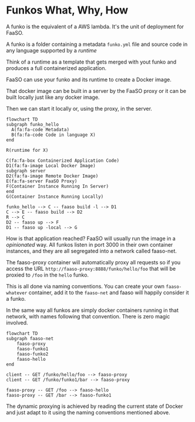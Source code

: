# Funkos What, Why, How

A funko is the equivalent of a AWS lambda. It's the unit
of deployment for FaaSO.

A funko is a folder containing a metadata `funko.yml` file
and source code in any language supported by a *runtime*

Think of a runtime as a template that gets merged with yout
funko and produces a full containerized application.

FaaSO can use your funko and its runtime to create a Docker image.

That docker image can be built in a server by the FaaSO proxy or it can be
built locally just like any docker image.

Then we can start it locally or, using the proxy, in the server.

```mermaid
flowchart TD
subgraph funko_hello
  A(fa:fa-code Metadata)
  B(fa:fa-code Code in language X)
end

R(runtime for X)

C(fa:fa-box Containerized Application Code)
D1(fa:fa-image Local Docker Image)
subgraph server
D2(fa:fa-image Remote Docker Image)
E(fa:fa-server FaaSO Proxy)
F(Container Instance Running In Server)
end
G(Container Instance Running Locally)

funko_hello --> C -- faaso build -l --> D1
C --> E -- faaso build --> D2
R --> C
D2 -- faaso up --> F
D1 -- faaso up -local --> G
```

How is that application reached? FaaSO will usually run the image
in a *opinionated* way. All funkos listen in port 3000 in their own
container instances, and they are all segregated into a network called
faaso-net.

The faaso-proxy container will automatically proxy all requests so if you access the URL `http://faaso-proxy:8888/funko/hello/foo` that will be
proxied to `/foo` in the `hello` funko.

This is all done via naming conventions. You can create your own `faaso-whatever` container, add it to the `faaso-net` and faaso will
happily consider it a funko.

In the same way all funkos are simply docker containers running in that
network, with names following that convention. There is zero magic
involved.

```mermaid
flowchart TD
subgraph faaso-net
    faaso-proxy
    faaso-funko1
    faaso-funko2
    faaso-hello
end

client -- GET /funko/hello/foo --> faaso-proxy
client -- GET /funko/funko1/bar --> faaso-proxy

faaso-proxy -- GET /foo --> faaso-hello
faaso-proxy -- GET /bar --> faaso-funko1
```

The dynamic proxying is achieved by reading the current state of
Docker and just adapt to it using the naming conventions mentioned
above.